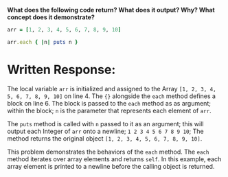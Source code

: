 **What does the following code return? What does it output? Why? What concept does it demonstrate?**

```ruby
arr = [1, 2, 3, 4, 5, 6, 7, 8, 9, 10]

arr.each { |n| puts n }
```
# Written Response:

The local variable `arr` is initialized and assigned to the Array `[1, 2, 3, 4, 5, 6, 7, 8, 9, 10]` on line 4. The `{}` alongside the `each` method defines a block on line 6. The block is passed to the `each` method as as argument; within the block; `n` is the parameter that represents each element of `arr`. 

The `puts` method is called with `n` passed to it as an argument; this will output each Integer of `arr` onto a newline; `1 2 3 4 5 6 7 8 9 10`; The method returns the original object `[1, 2, 3, 4, 5, 6, 7, 8, 9, 10]`. 

This problem demonstrates the behaviors of the `each` method. The `each` method iterates over array elements and returns `self`. In this example, each array element is printed to a newline before the calling object is returned.


